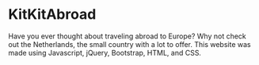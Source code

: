 # KitKitAbroad
Have you ever thought about traveling abroad to Europe? Why not check out the Netherlands, the small country with a lot to offer. This website was made using Javascript, jQuery, Bootstrap, HTML, and CSS. 
